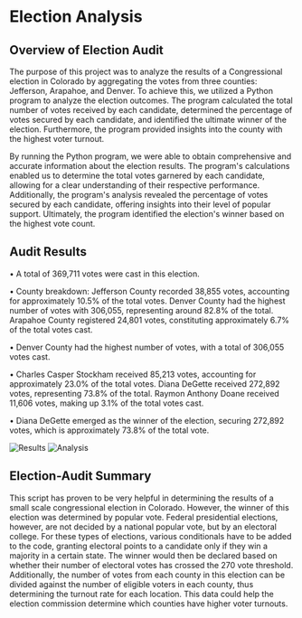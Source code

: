 # Election Analysis

## Overview of Election Audit

The purpose of this project was to analyze the results of a Congressional election in Colorado by aggregating the votes from three counties: Jefferson, Arapahoe, and Denver. To achieve this, we utilized a Python program to analyze the election outcomes. The program calculated the total number of votes received by each candidate, determined the percentage of votes secured by each candidate, and identified the ultimate winner of the election. Furthermore, the program provided insights into the county with the highest voter turnout.

By running the Python program, we were able to obtain comprehensive and accurate information about the election results. The program's calculations enabled us to determine the total votes garnered by each candidate, allowing for a clear understanding of their respective performance. Additionally, the program's analysis revealed the percentage of votes secured by each candidate, offering insights into their level of popular support. Ultimately, the program identified the election's winner based on the highest vote count.

## Audit Results

• A total of 369,711 votes were cast in this election.

• County breakdown: Jefferson County recorded 38,855 votes, accounting for approximately 10.5% of the total votes. Denver County had the highest number of votes with 306,055, representing around 82.8% of the total. Arapahoe County registered 24,801 votes, constituting approximately 6.7% of the total votes cast.

• Denver County had the highest number of votes, with a total of 306,055 votes cast.

• Charles Casper Stockham received 85,213 votes, accounting for approximately 23.0% of the total votes. Diana DeGette received 272,892 votes, representing 73.8% of the total. Raymon Anthony Doane received 11,606 votes, making up 3.1% of the total votes cast.

• Diana DeGette emerged as the winner of the election, securing 272,892 votes, which is approximately 73.8% of the total vote.

![Results](/Resources/election_results.png)
![Analysis](/Resources/elction_analysis.png)

## Election-Audit Summary

This script has proven to be very helpful in determining the results of a small scale congressional election in Colorado. However, the winner of this election was determined by popular vote. Federal presidential elections, however, are not decided by a national popular vote, but by an electoral college. For these types of elections, various conditionals have to be added to the code, granting electoral points to a candidate only if they win a majority in a certain state. The winner would then be declared based on whether their number of electoral votes has crossed the 270 vote threshold. Additionally, the number of votes from each county in this election can be divided against the number of eligible voters in each county, thus determining the turnout rate for each location. This data could help the election commission determine which counties have higher voter turnouts.
